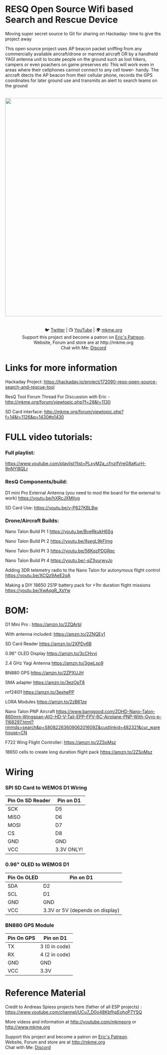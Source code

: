 # RESQ Open Source Wifi based Search and Rescue Device
Moving super secret source to Git for sharing on Hackaday- time to give ths project away 


This open source project uses AP beacon packet sniffing from any commercially available aircraft/drone or manned aircraft OR by a handheld YAGI antenna unit to locate people on the ground such as lost hikers, 
campers or even poachers on game preserves etc This will work even in areas where their cellphones cannot connect to any cell tower- handy.  The aircraft dtects the AP beacon from their cellular phone, records the GPS coordinates for later ground use and transmits an alert to search teams on the ground
<p align="center">
<br>
 <img src="https://github.com/MKme/ResQ/blob/master/Photos/NanoTalonprogramming.jpg" width="700"/>
 <br>

<br>
<br>
🐦 <a href="https://twitter.com/mkmeorg">Twitter</a>
| 📺 <a href="https://www.youtube.com/mkmeorg">YouTube</a>
| 🌍 <a href="http://www.mkme.org">mkme.org</a><br>
Support this project and become a patron on <a href="http://mkme.org/patreon">Eric's Patreon</a>.<br>
Website, Forum and store are at http://mkme.org <br>
Chat with Me: <a href="https://discord.gg/j9S4Fgv">Discord</a></b>
</p>


# Links for more information
Hackaday Project: https://hackaday.io/project/172090-resq-open-source-search-and-rescue-tool

ResQ Tool Forum Thread For Discussion with Eric - http://mkme.org/forum/viewtopic.php?f=28&t=1130

SD Card interface: http://mkme.org/forum/viewtopic.php?f=14&t=1126&p=1430#p1430

# FULL video tutorials:

### Full playlist:

https://www.youtube.com/playlist?list=PLxyM2a_cfnzifVreG8aKurH-9nNYl8QLr

### ResQ Components/build:

D1 mini Pro External Antenna (you need to mod the board for the external to work)  https://youtu.be/hXRcJXMjlyg

SD Card Use: https://youtu.be/y-P627KBLBw

### Drone/Aircraft Builds:

Nano Talon Build Pt 1 https://youtu.be/BveRkukH6Sg

Nano Talon Build Pt 2 https://youtu.be/9segL9kFlmg

Nano Talon Build Pt 3 https://youtu.be/56KqzPDGRqc

Nano Talon Build Pt 4 https://youtu.be/-qZ3yurwyJo

Adding 3DR telemetry radio to the Nano Talon for autonymous flight control https://youtu.be/XCQz9AeE2qA

Making a DIY 18650 2S1P battery pack for >1hr duration flight missions https://youtu.be/XwAqgR_XsYw

# BOM:

D1 Mini Pro : https://amzn.to/2ZQArbl

With antenna included: https://amzn.to/2ZNQEy1

SD Card Reader https://amzn.to/2XPDv6B

0.96" OLED Display https://amzn.to/3cCHvvj

2.4 GHz Yagi Antenna https://amzn.to/3gwLso9

BN880 GPS https://amzn.to/2ZPXUJH

SMA adapter https://amzn.to/3ezOpT8

nrf24l01 https://amzn.to/3exhePP

LORA Modules https://amzn.to/2zB61ze

Nano Talon PNP Aircraft https://www.banggood.com/ZOHD-Nano-Talon-860mm-Wingspan-AIO-HD-V-Tail-EPP-FPV-RC-Airplane-PNP-With-Gyro-p-1168297.html?rmmds=search&p=S808226360906201609Z&custlinkid=482321&cur_warehouse=CN

F722 Wing Flight Controller: https://amzn.to/2ZSoMsz

18650 cells to create long duration flight pack https://amzn.to/2ZSoMsz




# Wiring 

### SPI SD Card to WEMOS D1  Wiring
| Pin On SD Reader | Pin on D1  |
| ---------- |----------------|
| SCK  | D5 |
| MISO| D6 |
| MOSI  | D7 |
| CS  | D8  |
|GND   | GND |
|VCC  | 3.3V ONLY!  |

### 0.96" OLED to WEMOS D1 
| Pin On OLED | Pin on D1  |
| ---------- |----------------|
| SDA  | D2 |
| SCL| D1 |
|GND   | GND |
|VCC  | 3.3V or 5V (depends on display)  |

### BN880 GPS Module
| Pin On GPS | Pin on D1  |
| ---------- |----------------|
| TX | 3 (0 in code) |
| RX | 4 (2 in code) |
|GND   | GND |
|VCC  | 3.3V |

# Reference Material

Credit to Andreas Spiess projects here (father of all ESP projects) : https://www.youtube.com/channel/UCu7_D0o48KbfhpEohoP7YSQ

More videos and information at http://youtube.com/mkmeorg or http://www.mkme.org

Support this project and become a patron on <a href="http://mkme.org/patreon">Eric's Patreon</a>.<br>
Website, Forum and store are at http://mkme.org <br>
Chat with Me: <a href="https://discord.gg/j9S4Fgv">Discord</a></b>


